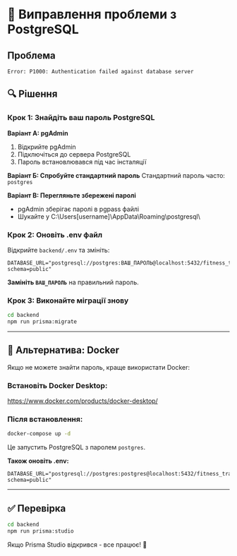 # 🔧 Виправлення проблеми з PostgreSQL

## Проблема
```
Error: P1000: Authentication failed against database server
```

## 🔍 Рішення

### Крок 1: Знайдіть ваш пароль PostgreSQL

**Варіант А: pgAdmin**
1. Відкрийте pgAdmin
2. Підключіться до сервера PostgreSQL  
3. Пароль встановлювався під час інсталяції

**Варіант Б: Спробуйте стандартний пароль**
Стандартний пароль часто: `postgres`

**Варіант В: Перегляньте збережені паролі**
- pgAdmin зберігає паролі в pgpass файлі
- Шукайте у C:\Users\[username]\AppData\Roaming\postgresql\

### Крок 2: Оновіть .env файл

Відкрийте `backend/.env` та змініть:

```env
DATABASE_URL="postgresql://postgres:ВАШ_ПАРОЛЬ@localhost:5432/fitness_trainer?schema=public"
```

**Замініть `ВАШ_ПАРОЛЬ`** на правильний пароль.

### Крок 3: Виконайте міграції знову

```bash
cd backend
npm run prisma:migrate
```

---

## 🐳 Альтернатива: Docker

Якщо не можете знайти пароль, краще використати Docker:

### Встановіть Docker Desktop:
https://www.docker.com/products/docker-desktop/

### Після встановлення:

```bash
docker-compose up -d
```

Це запустить PostgreSQL з паролем `postgres`.

**Також оновіть .env:**
```env
DATABASE_URL="postgresql://postgres:postgres@localhost:5432/fitness_trainer?schema=public"
```

---

## ✅ Перевірка

```bash
cd backend
npm run prisma:studio
```

Якщо Prisma Studio відкрився - все працює! 🎉

